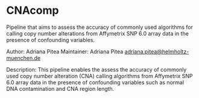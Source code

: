 # CNAcomp
Pipeline that aims to assess the accuracy of commonly used algorithms for calling copy number alterations from Affymetrix SNP 6.0 array data in the presence of confounding variables.

Author: Adriana Pitea
Maintainer: Adriana Pitea <adriana.pitea@helmholtz-muenchen.de>


Description: This pipeline enables the assess the accuracy of commonly used copy number alteration (CNA) calling algorithms from Affymetrix SNP 6.0 array data in the presence of confounding variables such as normal DNA contamination and CNA region length.
